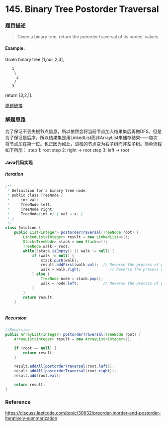 # 145. Binary Tree Postorder Traversal

### 题目描述

> Given a binary tree, return the preorder traversal of its nodes' values.

#### Example:
Given binary tree [1,null,2,3],

```
   1
    \
     2
    /
   3
 ```

return [3,2,1].

[原题链接](https://leetcode.com/problems/binary-tree-postorder-traversal/description/)

### 解题思路
为了保证不丢失根节点信息，所以依然会将当前节点加入结果集后再做DFS。但是为了保证是后序，所以结果集是用LinkedList而非ArrayList来储存结果——每次将节点加在第一位。也正因为如此，进栈的节点变为右子树而非左子树。简单流程如下所示：
    step 1: root
    step 2: right -> root
    step 3: left -> root

#### Java代码实现
##### Iteration
``` java
/**
 * Definition for a binary tree node.
 * public class TreeNode {
 *     int val;
 *     TreeNode left;
 *     TreeNode right;
 *     TreeNode(int x) { val = x; }
 * }
 */
class Solution {
    public List<Integer> postorderTraversal(TreeNode root) {
        LinkedList<Integer> result = new LinkedList<>();
        Stack<TreeNode> stack = new Stack<>();
        TreeNode walk = root;
        while(!stack.isEmpty() || walk != null) {
            if (walk != null) {
                stack.push(walk);
                result.addFirst(walk.val);  // Reverse the process of preorder
                walk = walk.right;             // Reverse the process of preorder
            } else {
                TreeNode node = stack.pop();
                walk = node.left;           // Reverse the process of preorder
            }
        }
        return result;
    }
    
```

##### Recursion
``` java
//Recursive
public ArrayList<Integer> postorderTraversal(TreeNode root) {
    ArrayList<Integer> result = new ArrayList<Integer>();

    if (root == null) {
        return result;
    }

    result.addAll(postorderTraversal(root.left));
    result.addAll(postorderTraversal(root.right));
    result.add(root.val);

    return result;   
}
```

### Reference
https://discuss.leetcode.com/topic/30632/preorder-inorder-and-postorder-iteratively-summarization